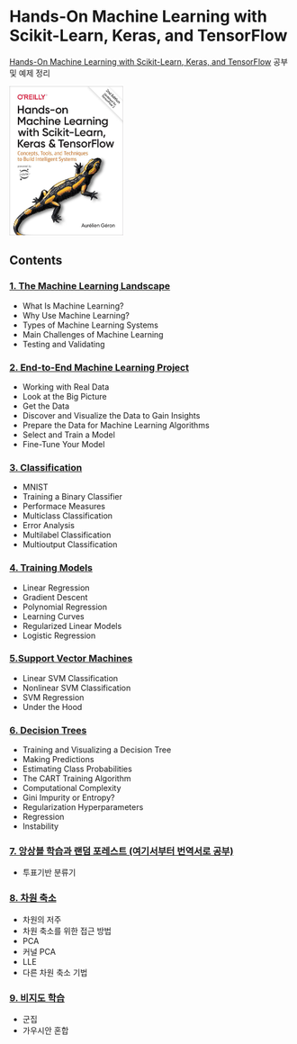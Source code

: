 # Hands-On Machine Learning with Scikit-Learn, Keras, and TensorFlow

[Hands-On Machine Learning with Scikit-Learn, Keras, and TensorFlow](https://www.oreilly.com/library/view/hands-on-machine-learning/9781492032632/) 공부 및 예제 정리

<img src="./hands_on_machine_learning_2nd.jpeg" alt="book_img" width="40%"/>

## Contents

### [1. The Machine Learning Landscape](./ch1)
- What Is Machine Learning?
- Why Use Machine Learning?
- Types of Machine Learning Systems
- Main Challenges of Machine Learning
- Testing and Validating

### [2. End-to-End Machine Learning Project](./ch2)
- Working with Real Data
- Look at the Big Picture
- Get the Data
- Discover and Visualize the Data to Gain Insights
- Prepare the Data for Machine Learning Algorithms
- Select and Train a Model
- Fine-Tune Your Model

### [3. Classification](./ch3)
- MNIST
- Training a Binary Classifier
- Performace Measures
- Multiclass Classification
- Error Analysis
- Multilabel Classification
- Multioutput Classification

### [4. Training Models](./ch4)
- Linear Regression
- Gradient Descent
- Polynomial Regression
- Learning Curves
- Regularized Linear Models
- Logistic Regression

### [5.Support Vector Machines](./ch5)
- Linear SVM Classification
- Nonlinear SVM Classification
- SVM Regression
- Under the Hood

### [6. Decision Trees](./ch6)
- Training and Visualizing a Decision Tree
- Making Predictions
- Estimating Class Probabilities
- The CART Training Algorithm
- Computational Complexity
- Gini Impurity or Entropy?
- Regularization Hyperparameters
- Regression
- Instability

### [7. 앙상블 학습과 랜덤 포레스트 (여기서부터 번역서로 공부)](./ch7)
- 투표기반 분류기

### [8. 차원 축소](./ch8)
- 차원의 저주
- 차원 축소를 위한 접근 방법
- PCA
- 커널 PCA
- LLE
- 다른 차원 축소 기법

### [9. 비지도 학습](./ch9)
- 군집
- 가우시안 혼합